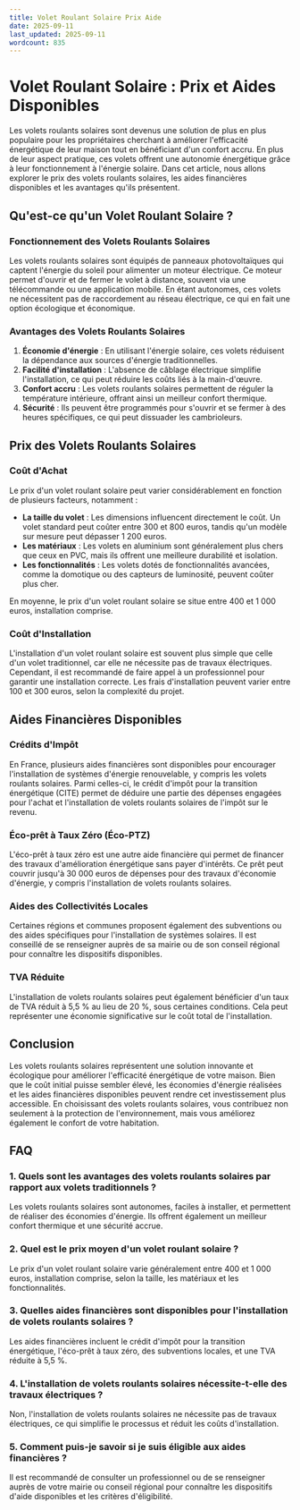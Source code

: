 ```yaml
---
title: Volet Roulant Solaire Prix Aide
date: 2025-09-11
last_updated: 2025-09-11
wordcount: 835
---
```


# Volet Roulant Solaire : Prix et Aides Disponibles

Les volets roulants solaires sont devenus une solution de plus en plus populaire pour les propriétaires cherchant à améliorer l'efficacité énergétique de leur maison tout en bénéficiant d'un confort accru. En plus de leur aspect pratique, ces volets offrent une autonomie énergétique grâce à leur fonctionnement à l'énergie solaire. Dans cet article, nous allons explorer le prix des volets roulants solaires, les aides financières disponibles et les avantages qu'ils présentent.

## Qu'est-ce qu'un Volet Roulant Solaire ?

### Fonctionnement des Volets Roulants Solaires

Les volets roulants solaires sont équipés de panneaux photovoltaïques qui captent l'énergie du soleil pour alimenter un moteur électrique. Ce moteur permet d'ouvrir et de fermer le volet à distance, souvent via une télécommande ou une application mobile. En étant autonomes, ces volets ne nécessitent pas de raccordement au réseau électrique, ce qui en fait une option écologique et économique.

### Avantages des Volets Roulants Solaires

1. **Économie d'énergie** : En utilisant l'énergie solaire, ces volets réduisent la dépendance aux sources d'énergie traditionnelles.
2. **Facilité d'installation** : L'absence de câblage électrique simplifie l'installation, ce qui peut réduire les coûts liés à la main-d'œuvre.
3. **Confort accru** : Les volets roulants solaires permettent de réguler la température intérieure, offrant ainsi un meilleur confort thermique.
4. **Sécurité** : Ils peuvent être programmés pour s'ouvrir et se fermer à des heures spécifiques, ce qui peut dissuader les cambrioleurs.

## Prix des Volets Roulants Solaires

### Coût d'Achat

Le prix d'un volet roulant solaire peut varier considérablement en fonction de plusieurs facteurs, notamment :

- **La taille du volet** : Les dimensions influencent directement le coût. Un volet standard peut coûter entre 300 et 800 euros, tandis qu'un modèle sur mesure peut dépasser 1 200 euros.
- **Les matériaux** : Les volets en aluminium sont généralement plus chers que ceux en PVC, mais ils offrent une meilleure durabilité et isolation.
- **Les fonctionnalités** : Les volets dotés de fonctionnalités avancées, comme la domotique ou des capteurs de luminosité, peuvent coûter plus cher.

En moyenne, le prix d'un volet roulant solaire se situe entre 400 et 1 000 euros, installation comprise.

### Coût d'Installation

L'installation d'un volet roulant solaire est souvent plus simple que celle d'un volet traditionnel, car elle ne nécessite pas de travaux électriques. Cependant, il est recommandé de faire appel à un professionnel pour garantir une installation correcte. Les frais d'installation peuvent varier entre 100 et 300 euros, selon la complexité du projet.

## Aides Financières Disponibles

### Crédits d'Impôt

En France, plusieurs aides financières sont disponibles pour encourager l'installation de systèmes d'énergie renouvelable, y compris les volets roulants solaires. Parmi celles-ci, le crédit d'impôt pour la transition énergétique (CITE) permet de déduire une partie des dépenses engagées pour l'achat et l'installation de volets roulants solaires de l'impôt sur le revenu.

### Éco-prêt à Taux Zéro (Éco-PTZ)

L'éco-prêt à taux zéro est une autre aide financière qui permet de financer des travaux d'amélioration énergétique sans payer d'intérêts. Ce prêt peut couvrir jusqu'à 30 000 euros de dépenses pour des travaux d'économie d'énergie, y compris l'installation de volets roulants solaires.

### Aides des Collectivités Locales

Certaines régions et communes proposent également des subventions ou des aides spécifiques pour l'installation de systèmes solaires. Il est conseillé de se renseigner auprès de sa mairie ou de son conseil régional pour connaître les dispositifs disponibles.

### TVA Réduite

L'installation de volets roulants solaires peut également bénéficier d'un taux de TVA réduit à 5,5 % au lieu de 20 %, sous certaines conditions. Cela peut représenter une économie significative sur le coût total de l'installation.

## Conclusion

Les volets roulants solaires représentent une solution innovante et écologique pour améliorer l'efficacité énergétique de votre maison. Bien que le coût initial puisse sembler élevé, les économies d'énergie réalisées et les aides financières disponibles peuvent rendre cet investissement plus accessible. En choisissant des volets roulants solaires, vous contribuez non seulement à la protection de l'environnement, mais vous améliorez également le confort de votre habitation.

## FAQ

### 1. Quels sont les avantages des volets roulants solaires par rapport aux volets traditionnels ?

Les volets roulants solaires sont autonomes, faciles à installer, et permettent de réaliser des économies d'énergie. Ils offrent également un meilleur confort thermique et une sécurité accrue.

### 2. Quel est le prix moyen d'un volet roulant solaire ?

Le prix d'un volet roulant solaire varie généralement entre 400 et 1 000 euros, installation comprise, selon la taille, les matériaux et les fonctionnalités.

### 3. Quelles aides financières sont disponibles pour l'installation de volets roulants solaires ?

Les aides financières incluent le crédit d'impôt pour la transition énergétique, l'éco-prêt à taux zéro, des subventions locales, et une TVA réduite à 5,5 %.

### 4. L'installation de volets roulants solaires nécessite-t-elle des travaux électriques ?

Non, l'installation de volets roulants solaires ne nécessite pas de travaux électriques, ce qui simplifie le processus et réduit les coûts d'installation.

### 5. Comment puis-je savoir si je suis éligible aux aides financières ?

Il est recommandé de consulter un professionnel ou de se renseigner auprès de votre mairie ou conseil régional pour connaître les dispositifs d'aide disponibles et les critères d'éligibilité.